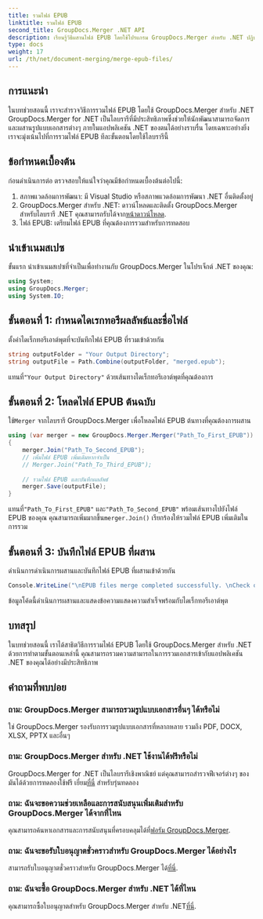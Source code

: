 ```yaml
---
title: รวมไฟล์ EPUB
linktitle: รวมไฟล์ EPUB
second_title: GroupDocs.Merger .NET API
description: เรียนรู้วิธีผสานไฟล์ EPUB โดยใช้โปรแกรม GroupDocs.Merger สำหรับ .NET ปฏิบัติตามบทช่วยสอนทีละขั้นตอนของเรา
type: docs
weight: 17
url: /th/net/document-merging/merge-epub-files/
---
```

## การแนะนำ
ในบทช่วยสอนนี้ เราจะสำรวจวิธีการรวมไฟล์ EPUB โดยใช้ GroupDocs.Merger สำหรับ .NET GroupDocs.Merger for .NET เป็นไลบรารีที่มีประสิทธิภาพซึ่งช่วยให้นักพัฒนาสามารถจัดการและผสานรูปแบบเอกสารต่างๆ ภายในแอปพลิเคชัน .NET ของตนได้อย่างราบรื่น โดยเฉพาะอย่างยิ่ง เราจะมุ่งเน้นไปที่การรวมไฟล์ EPUB ทีละขั้นตอนโดยใช้ไลบรารีนี้
## ข้อกำหนดเบื้องต้น
ก่อนดำเนินการต่อ ตรวจสอบให้แน่ใจว่าคุณมีข้อกำหนดเบื้องต้นต่อไปนี้:
1. สภาพแวดล้อมการพัฒนา: มี Visual Studio หรือสภาพแวดล้อมการพัฒนา .NET อื่นติดตั้งอยู่
2.  GroupDocs.Merger สำหรับ .NET: ดาวน์โหลดและติดตั้ง GroupDocs.Merger สำหรับไลบรารี .NET คุณสามารถรับได้จาก[หน้าดาวน์โหลด](https://releases.groupdocs.com/merger/net/).
3. ไฟล์ EPUB: เตรียมไฟล์ EPUB ที่คุณต้องการรวมสำหรับการทดสอบ

## นำเข้าเนมสเปซ
ขั้นแรก นำเข้าเนมสเปซที่จำเป็นเพื่อทำงานกับ GroupDocs.Merger ในโปรเจ็กต์ .NET ของคุณ:
```csharp
using System; 
using GroupDocs.Merger;
using System.IO;
```
## ขั้นตอนที่ 1: กำหนดไดเรกทอรีผลลัพธ์และชื่อไฟล์
ตั้งค่าไดเร็กทอรีเอาต์พุตที่จะบันทึกไฟล์ EPUB ที่รวมเข้าด้วยกัน
```csharp
string outputFolder = "Your Output Directory";
string outputFile = Path.Combine(outputFolder, "merged.epub");
```
 แทนที่`"Your Output Directory"` ด้วยเส้นทางไดเร็กทอรีเอาต์พุตที่คุณต้องการ
## ขั้นตอนที่ 2: โหลดไฟล์ EPUB ต้นฉบับ
 ใช้`Merger` จากไลบรารี GroupDocs.Merger เพื่อโหลดไฟล์ EPUB ต้นทางที่คุณต้องการผสาน
```csharp
using (var merger = new GroupDocs.Merger.Merger("Path_To_First_EPUB"))
{
    merger.Join("Path_To_Second_EPUB");
    // เพิ่มไฟล์ EPUB เพิ่มเติมหากจำเป็น
    // Merger.Join("Path_To_Third_EPUB");
    
    // รวมไฟล์ EPUB และบันทึกผลลัพธ์
    merger.Save(outputFile);
}
```
 แทนที่`"Path_To_First_EPUB"` และ`"Path_To_Second_EPUB"` พร้อมเส้นทางไปยังไฟล์ EPUB ของคุณ คุณสามารถเพิ่มมากขึ้น`merger.Join()` เรียกร้องให้รวมไฟล์ EPUB เพิ่มเติมในการรวม
## ขั้นตอนที่ 3: บันทึกไฟล์ EPUB ที่ผสาน
ดำเนินการดำเนินการผสานและบันทึกไฟล์ EPUB ที่ผสานเข้าด้วยกัน
```csharp
Console.WriteLine("\nEPUB files merge completed successfully. \nCheck output in {0}", outputFolder);
```
ข้อมูลโค้ดนี้ดำเนินการผสานและแสดงข้อความแสดงความสำเร็จพร้อมกับไดเร็กทอรีเอาต์พุต

## บทสรุป
ในบทช่วยสอนนี้ เราได้สาธิตวิธีการรวมไฟล์ EPUB โดยใช้ GroupDocs.Merger สำหรับ .NET ด้วยการทำตามขั้นตอนเหล่านี้ คุณสามารถรวมความสามารถในการรวมเอกสารเข้ากับแอปพลิเคชัน .NET ของคุณได้อย่างมีประสิทธิภาพ

## คำถามที่พบบ่อย
### ถาม: GroupDocs.Merger สามารถรวมรูปแบบเอกสารอื่นๆ ได้หรือไม่
ใช่ GroupDocs.Merger รองรับการรวมรูปแบบเอกสารที่หลากหลาย รวมถึง PDF, DOCX, XLSX, PPTX และอื่นๆ
### ถาม: GroupDocs.Merger สำหรับ .NET ใช้งานได้ฟรีหรือไม่
 GroupDocs.Merger for .NET เป็นไลบรารีเชิงพาณิชย์ แต่คุณสามารถสำรวจฟีเจอร์ต่างๆ ของมันได้ด้วยการทดลองใช้ฟรี เยี่ยม[ที่นี่](https://releases.groupdocs.com/) สำหรับรุ่นทดลอง
### ถาม: ฉันจะขอความช่วยเหลือและการสนับสนุนเพิ่มเติมสำหรับ GroupDocs.Merger ได้จากที่ไหน
 คุณสามารถค้นหาเอกสารและการสนับสนุนที่ครอบคลุมได้ที่[ฟอรัม GroupDocs.Merger](https://forum.groupdocs.com/c/merger/32).
### ถาม: ฉันจะขอรับใบอนุญาตชั่วคราวสำหรับ GroupDocs.Merger ได้อย่างไร
 สามารถรับใบอนุญาตชั่วคราวสำหรับ GroupDocs.Merger ได้[ที่นี่](https://purchase.groupdocs.com/temporary-license/).
### ถาม: ฉันจะซื้อ GroupDocs.Merger สำหรับ .NET ได้ที่ไหน
 คุณสามารถซื้อใบอนุญาตสำหรับ GroupDocs.Merger สำหรับ .NET[ที่นี่](https://purchase.groupdocs.com/buy).